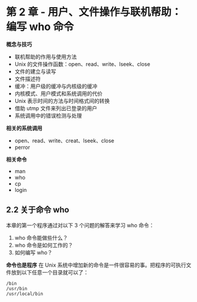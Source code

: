 # 第 2 章 - 用户、文件操作与联机帮助：编写 who 命令

**概念与技巧**

 * 联机帮助的作用与使用方法
 * Unix 的文件操作函数：open、read、write、lseek、close
 * 文件的建立与读写
 * 文件描述符
 * 缓冲：用户级的缓冲与内核级的缓冲
 * 内核模式、用户模式和系统调用的代价
 * Unix 表示时间的方法与时间格式间的转换
 * 借助 utmp 文件来列出已登录的用户
 * 系统调用中的错误检测与处理

**相关的系统调用**

 * open、read、write、creat、lseek、close
 * perror

**相关命令**

 * man
 * who
 * cp
 * login

## 2.2 关于命令 who
本章的第一个程序通过对以下 3 个问题的解答来学习 who 命令：

 1. who 命令能做些什么？
 2. who 命令是如何工作的？
 3. 如何编写 who？

**命令也是程序**
在 Unix 系统中增加新的命令是一件很容易的事。把程序的可执行文件放到以下任意一个目录就可以了：

	/bin
	/usr/bin
	/usr/local/bin


